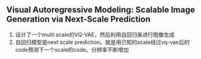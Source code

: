 ## Visual Autoregressive Modeling: Scalable Image Generation via Next-Scale Prediction
1. 设计了一个multi scale的VQ-VAE，然后利用自回归来进行图像生成
2. 自回归模型是next scale prediction。就是用已知的scale经过vq-vae后的code预测下一个scale的code。分辨率不断增加